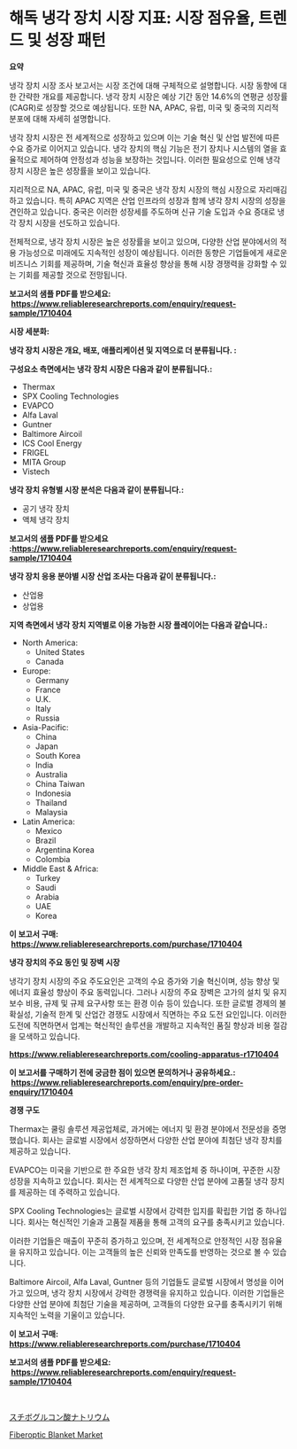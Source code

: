 <p><h1>해독 냉각 장치 시장 지표: 시장 점유율, 트렌드 및 성장 패턴</h1></p><p><strong>요약</strong></p>
<p><p>냉각 장치 시장 조사 보고서는 시장 조건에 대해 구체적으로 설명합니다. 시장 동향에 대한 간략한 개요를 제공합니다. 냉각 장치 시장은 예상 기간 동안 14.6%의 연평균 성장률(CAGR)로 성장할 것으로 예상됩니다. 또한 NA, APAC, 유럽, 미국 및 중국의 지리적 분포에 대해 자세히 설명합니다.</p><p>냉각 장치 시장은 전 세계적으로 성장하고 있으며 이는 기술 혁신 및 산업 발전에 따른 수요 증가로 이어지고 있습니다. 냉각 장치의 핵심 기능은 전기 장치나 시스템의 열을 효율적으로 제어하여 안정성과 성능을 보장하는 것입니다. 이러한 필요성으로 인해 냉각 장치 시장은 높은 성장률을 보이고 있습니다.</p><p>지리적으로 NA, APAC, 유럽, 미국 및 중국은 냉각 장치 시장의 핵심 시장으로 자리매김하고 있습니다. 특히 APAC 지역은 산업 인프라의 성장과 함께 냉각 장치 시장의 성장을 견인하고 있습니다. 중국은 이러한 성장세를 주도하며 신규 기술 도입과 수요 증대로 냉각 장치 시장을 선도하고 있습니다.</p><p>전체적으로, 냉각 장치 시장은 높은 성장률을 보이고 있으며, 다양한 산업 분야에서의 적용 가능성으로 미래에도 지속적인 성장이 예상됩니다. 이러한 동향은 기업들에게 새로운 비즈니스 기회를 제공하며, 기술 혁신과 효율성 향상을 통해 시장 경쟁력을 강화할 수 있는 기회를 제공할 것으로 전망됩니다.</p></p>
<p><strong>보고서의 샘플 PDF를 받으세요: &nbsp;<a href="https://www.reliableresearchreports.com/enquiry/request-sample/1710404">https://www.reliableresearchreports.com/enquiry/request-sample/1710404</a></strong></p>
<p><strong>시장 세분화:</strong></p>
<p><strong> 냉각 장치 시장은 개요, 배포, 애플리케이션 및 지역으로 더 분류됩니다. :</strong></p>
<p><strong>구성요소 측면에서는 냉각 장치 시장은 다음과 같이 분류됩니다.:</strong></p>
<p><ul><li>Thermax</li><li>SPX Cooling Technologies</li><li>EVAPCO</li><li>Alfa Laval</li><li>Guntner</li><li>Baltimore Aircoil</li><li>ICS Cool Energy</li><li>FRIGEL</li><li>MITA Group</li><li>Vistech</li></ul></p>
<p><strong> 냉각 장치 유형별 시장 분석은 다음과 같이 분류됩니다.:</strong></p>
<p><ul><li>공기 냉각 장치</li><li>액체 냉각 장치</li></ul></p>
<p><strong>보고서의 샘플 PDF를 받으세요 :<a href="https://www.reliableresearchreports.com/enquiry/request-sample/1710404">https://www.reliableresearchreports.com/enquiry/request-sample/1710404</a></strong></p>
<p><strong> 냉각 장치 응용 분야별 시장 산업 조사는 다음과 같이 분류됩니다.:</strong></p>
<p><ul><li>산업용</li><li>상업용</li></ul></p>
<p><strong>지역 측면에서 냉각 장치 지역별로 이용 가능한 시장 플레이어는 다음과 같습니다.:</strong></p>
<p><ul>
    <li>
        North America:
        <ul>
            <li>United States</li>
            <li>Canada</li>
        </ul>
    </li>
    <li>
        Europe:
        <ul>
            <li>Germany</li>
            <li>France</li>
            <li>U.K.</li>
            <li>Italy</li>
            <li>Russia</li>
        </ul>
    </li>
    <li>
        Asia-Pacific:
        <ul>
            <li>China</li>
            <li>Japan</li>
            <li>South Korea</li>
            <li>India</li>
            <li>Australia</li>
            <li>China Taiwan</li>
            <li>Indonesia</li>
            <li>Thailand</li>
            <li>Malaysia</li>
        </ul>
    </li>
    <li>
        Latin America:
        <ul>
            <li>Mexico</li>
            <li>Brazil</li>
            <li>Argentina Korea</li>
            <li>Colombia</li>
        </ul>
    </li>
    <li>
        Middle East & Africa:
        <ul>
            <li>Turkey</li>
            <li>Saudi</li>
            <li>Arabia</li>
            <li>UAE</li>
            <li>Korea</li>
        </ul>
    </li>
    </ul></p>
<p><strong>이 보고서 구매: &nbsp;<a href="https://www.reliableresearchreports.com/purchase/1710404">https://www.reliableresearchreports.com/purchase/1710404</a></strong></p>
<p><strong>냉각 장치의 주요 동인 및 장벽 시장</strong></p>
<p><p>냉각기 장치 시장의 주요 주도요인은 고객의 수요 증가와 기술 혁신이며, 성능 향상 및 에너지 효율성 향상이 주요 동력입니다. 그러나 시장의 주요 장벽은 고가의 설치 및 유지보수 비용, 규제 및 규제 요구사항 또는 환경 이슈 등이 있습니다. 또한 글로벌 경제의 불확실성, 기술적 한계 및 산업간 경쟁도 시장에서 직면하는 주요 도전 요인입니다. 이러한 도전에 직면하면서 업계는 혁신적인 솔루션을 개발하고 지속적인 품질 향상과 비용 절감을 모색하고 있습니다.</p></p>
<p><strong><a href="https://www.reliableresearchreports.com/cooling-apparatus-r1710404">https://www.reliableresearchreports.com/cooling-apparatus-r1710404</a></strong></p>
<p><strong>이 보고서를 구매하기 전에 궁금한 점이 있으면 문의하거나 공유하세요.: &nbsp;<a href="https://www.reliableresearchreports.com/enquiry/pre-order-enquiry/1710404">https://www.reliableresearchreports.com/enquiry/pre-order-enquiry/1710404</a></strong></p>
<p><strong>경쟁 구도</strong></p>
<p><p>Thermax는 쿨링 솔루션 제공업체로, 과거에는 에너지 및 환경 분야에서 전문성을 증명했습니다. 회사는 글로벌 시장에서 성장하면서 다양한 산업 분야에 최첨단 냉각 장치를 제공하고 있습니다.</p><p>EVAPCO는 미국을 기반으로 한 주요한 냉각 장치 제조업체 중 하나이며, 꾸준한 시장 성장을 지속하고 있습니다. 회사는 전 세계적으로 다양한 산업 분야에 고품질 냉각 장치를 제공하는 데 주력하고 있습니다.</p><p>SPX Cooling Technologies는 글로벌 시장에서 강력한 입지를 확립한 기업 중 하나입니다. 회사는 혁신적인 기술과 고품질 제품을 통해 고객의 요구를 충족시키고 있습니다.</p><p>이러한 기업들은 매출이 꾸준히 증가하고 있으며, 전 세계적으로 안정적인 시장 점유율을 유지하고 있습니다. 이는 고객들의 높은 신뢰와 만족도를 반영하는 것으로 볼 수 있습니다.</p><p>Baltimore Aircoil, Alfa Laval, Guntner 등의 기업들도 글로벌 시장에서 명성을 이어가고 있으며, 냉각 장치 시장에서 강력한 경쟁력을 유지하고 있습니다. 이러한 기업들은 다양한 산업 분야에 최첨단 기술을 제공하며, 고객들의 다양한 요구를 충족시키기 위해 지속적인 노력을 기울이고 있습니다.</p></p>
<p><strong>이 보고서 구매: &nbsp; <a href="https://www.reliableresearchreports.com/purchase/1710404">https://www.reliableresearchreports.com/purchase/1710404</a></strong></p>
<p><strong>보고서의 샘플 PDF를 받으세요: &nbsp;<a href="https://www.reliableresearchreports.com/enquiry/request-sample/1710404">https://www.reliableresearchreports.com/enquiry/request-sample/1710404</a></strong><strong></strong></p>
<p>&nbsp;</p>
<p><p><a href="https://github.com/zoetazuur/Market-Research-Report-List-1/blob/main/379911823314.md">スチボグルコン酸ナトリウム</a></p><p><a href="https://github.com/biheemgalvinlouises6hokrh3h/Market-Research-Report-List-2/blob/main/fiberoptic-blanket-market.md">Fiberoptic Blanket Market</a></p></p>